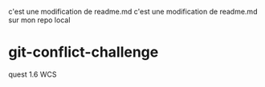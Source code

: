 c'est une modification de readme.md
c'est une modification de readme.md sur mon repo local

# git-conflict-challenge

quest 1.6 WCS
